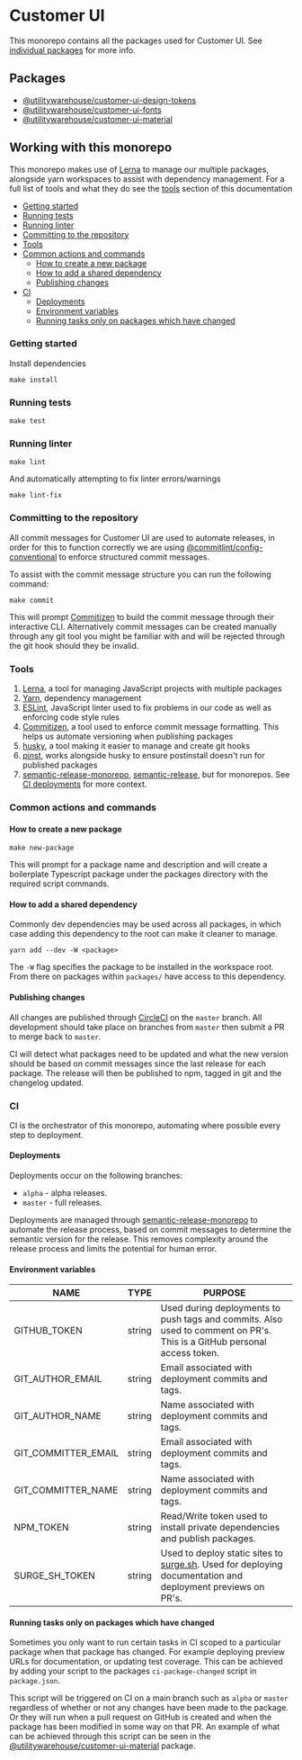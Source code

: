 # Customer UI

This monorepo contains all the packages used for Customer UI. See [individual packages](#packages) for more info.

## Packages

- [@utilitywarehouse/customer-ui-design-tokens](packages/design-tokens)
- [@utilitywarehouse/customer-ui-fonts](packages/fonts)
- [@utilitywarehouse/customer-ui-material](packages/material)

## Working with this monorepo

This monorepo makes use of [Lerna](https://lerna.js.org/) to manage our multiple packages, alongside yarn workspaces to assist with dependency management. For a full list of tools and what they do see the [tools](#tools) section of this documentation

- [Getting started](#getting-started)
- [Running tests](#running-tests)
- [Running linter](#running-linter)
- [Committing to the repository](#committing-to-the-repository)
- [Tools](#tools)
- [Common actions and commands](#common-actions-and-commands)
  - [How to create a new package](#how-to-create-a-new-package)
  - [How to add a shared dependency](#how-to-add-a-shared-dependency)
  - [Publishing changes](#publishing-changes)
- [CI](#ci)
  - [Deployments](#deployments)
  - [Environment variables](#environment-variables)
  - [Running tasks only on packages which have changed](#running-tasks-only-on-packages-which-have-changed)

### Getting started

Install dependencies

```shell
make install
```

### Running tests

```shell
make test
```

### Running linter

```shell
make lint
```

And automatically attempting to fix linter errors/warnings

```shell
make lint-fix
```

### Committing to the repository

All commit messages for Customer UI are used to automate releases, in order for this to function correctly we are using [@commitlint/config-conventional](https://www.npmjs.com/package/@commitlint/config-conventional) to enforce structured commit messages.

To assist with the commit message structure you can run the following command:

```shell
make commit
```

This will prompt [Commitizen](https://www.npmjs.com/package/commitizen) to build the commit message through their interactive CLI. Alternatively commit messages can be created manually through any git tool you might be familiar with and will be rejected through the git hook should they be invalid.

### Tools

1. [Lerna](https://lerna.js.org/), a tool for managing JavaScript projects with multiple packages
1. [Yarn](https://yarnpkg.com/), dependency management
1. [ESLint](https://eslint.org/), JavaScript linter used to fix problems in our code as well as enforcing code style rules
1. [Commitizen](https://www.npmjs.com/package/commitizen), a tool used to enforce commit message formatting. This helps us automate versioning when publishing packages
1. [husky](https://typicode.github.io/husky/#/), a tool making it easier to manage and create git hooks
1. [pinst](https://github.com/typicode/pinst), works alongside husky to ensure postinstall doesn't run for published packages
1. [semantic-release-monorepo](https://github.com/pmowrer/semantic-release-monorepo), [semantic-release](https://github.com/semantic-release/semantic-release), but for monorepos. See [CI deployments](#deployments) for more context.

### Common actions and commands

#### How to create a new package

```shell
make new-package
```

This will prompt for a package name and description and will create a boilerplate Typescript package under the packages directory with the required script commands.

#### How to add a shared dependency

Commonly dev dependencies may be used across all packages, in which case adding this dependency to the root can make it cleaner to manage.

```shell
yarn add --dev -W <package>
```

The `-W` flag specifies the package to be installed in the workspace root. From there on packages within `packages/` have access to this dependency.

#### Publishing changes

All changes are published through [CircleCI](https://circleci.com/) on the `master` branch. All development should take place on branches from `master` then submit a PR to merge back to `master`.

CI will detect what packages need to be updated and what the new version should be based on commit messages since the last release for each package. The release will then be published to npm, tagged in git and the changelog updated.

### CI

CI is the orchestrator of this monorepo, automating where possible every step to deployment.

#### Deployments

Deployments occur on the following branches:

- `alpha` - alpha releases.
- `master` - full releases.

Deployments are managed through [semantic-release-monorepo](https://github.com/pmowrer/semantic-release-monorepo) to automate the release process, based on commit messages to determine the semantic version for the release. This removes complexity around the release process and limits the potential for human error.

#### Environment variables

| NAME                | TYPE   | PURPOSE                                                                                                                        |
| ------------------- | ------ | ------------------------------------------------------------------------------------------------------------------------------ |
| GITHUB_TOKEN        | string | Used during deployments to push tags and commits. Also used to comment on PR's. This is a GitHub personal access token.        |
| GIT_AUTHOR_EMAIL    | string | Email associated with deployment commits and tags.                                                                             |
| GIT_AUTHOR_NAME     | string | Name associated with deployment commits and tags.                                                                              |
| GIT_COMMITTER_EMAIL | string | Email associated with deployment commits and tags.                                                                             |
| GIT_COMMITTER_NAME  | string | Name associated with deployment commits and tags.                                                                              |
| NPM_TOKEN           | string | Read/Write token used to install private dependencies and publish packages.                                                    |
| SURGE_SH_TOKEN      | string | Used to deploy static sites to [surge.sh](https://surge.sh). Used for deploying documentation and deployment previews on PR's. |

#### Running tasks only on packages which have changed

Sometimes you only want to run certain tasks in CI scoped to a particular package when that package has changed. For example deploying preview URLs for documentation, or updating test coverage. This can be achieved by adding your script to the packages `ci-package-changed` script in `package.json`.

This script will be triggered on CI on a main branch such as `alpha` or `master` regardless of whether or not any changes have been made to the package. Or they will run when a pull request on GitHub is created and when the package has been modified in some way on that PR. An example of what can be achieved through this script can be seen in the [@utilitywarehouse/customer-ui-material](packages/material) package.
